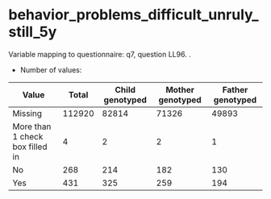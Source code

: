 # behavior_problems_difficult_unruly_still_5y
Variable mapping to questionnaire: q7, question LL96.
.
- Number of values:

| Value | Total | Child genotyped | Mother genotyped | Father genotyped |
| ----- | ----- | --------------- | ---------------- | ---------------- |
| Missing | 112920 | 82814 | 71326 | 49893 |
| More than 1 check box filled in | 4 | 2 | 2 |1 |
| No | 268 | 214 | 182 |130 |
| Yes | 431 | 325 | 259 |194 |



